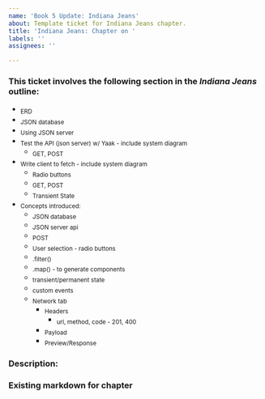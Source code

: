 ```yaml
---
name: 'Book 5 Update: Indiana Jeans'
about: Template ticket for Indiana Jeans chapter.
title: 'Indiana Jeans: Chapter on '
labels: ''
assignees: ''

---
```


### This ticket involves the following section in the *Indiana Jeans* outline:

* <sub>ERD</sub>
* <sub>JSON database</sub>
* <sub>Using JSON server</sub>
* <sub>Test the API (json server) w/ Yaak - include system diagram</sub>
    * <sub>GET, POST</sub>
* <sub>Write client to fetch - include system diagram</sub>
    * <sub>Radio buttons</sub>
    * <sub>GET, POST</sub>
    * <sub>Transient State</sub>
* <sub>Concepts introduced:</sub>
    * <sub>JSON database</sub>
    * <sub>JSON server api</sub>
    * <sub>POST</sub>
    * <sub>User selection - radio buttons</sub>
    * <sub>.filter()</sub>
    * <sub>.map() - to generate components</sub>
    * <sub>transient/permanent state</sub>
    * <sub>custom events</sub>
    * <sub>Network tab</sub>
        * <sub>Headers</sub>
            * <sub>url, method, code - 201, 400</sub>
        * <sub>Payload</sub>
        * <sub>Preview/Response</sub>

### Description:

### Existing markdown for chapter
